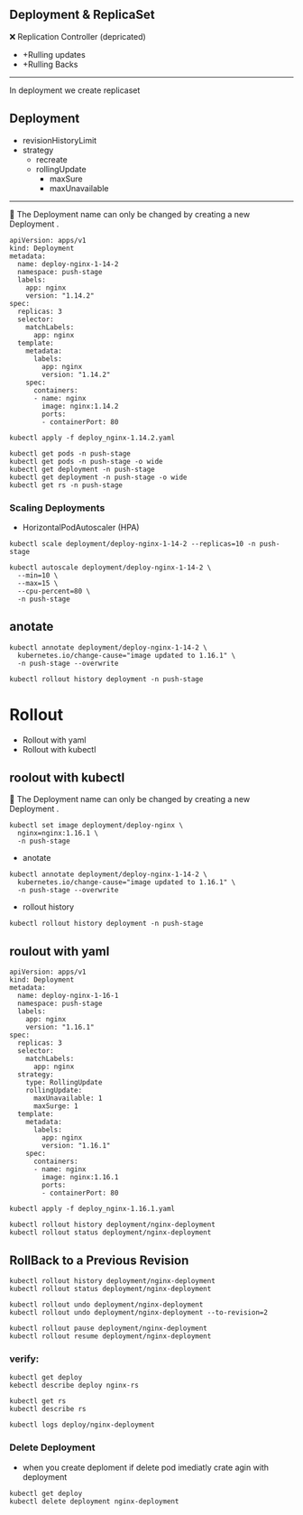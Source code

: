 
##  Deployment    &     ReplicaSet 
:x: Replication Controller (depricated)
  * +Rulling updates
  * +Rulling Backs
------------------------------------------------ 
In deployment we create replicaset
## Deployment
* revisionHistoryLimit
* strategy
  - recreate
  - rollingUpdate
     + maxSure
     + maxUnavailable
--------------------------------------------------
:red_circle: The Deployment name can only be changed by creating a new Deployment .
```
apiVersion: apps/v1
kind: Deployment
metadata:
  name: deploy-nginx-1-14-2
  namespace: push-stage
  labels:
    app: nginx
    version: "1.14.2"
spec:
  replicas: 3
  selector:
    matchLabels:
      app: nginx
  template:
    metadata:
      labels:
        app: nginx
        version: "1.14.2"
    spec:
      containers:
      - name: nginx
        image: nginx:1.14.2
        ports:
        - containerPort: 80

```
```
kubectl apply -f deploy_nginx-1.14.2.yaml
```
```
kubectl get pods -n push-stage
kubectl get pods -n push-stage -o wide
kubectl get deployment -n push-stage
kubectl get deployment -n push-stage -o wide
kubectl get rs -n push-stage
```
### Scaling Deployments
- HorizontalPodAutoscaler (HPA)
```
kubectl scale deployment/deploy-nginx-1-14-2 --replicas=10 -n push-stage
```
```
kubectl autoscale deployment/deploy-nginx-1-14-2 \
  --min=10 \
  --max=15 \
  --cpu-percent=80 \
  -n push-stage
```
## anotate
```
kubectl annotate deployment/deploy-nginx-1-14-2 \
  kubernetes.io/change-cause="image updated to 1.16.1" \
  -n push-stage --overwrite
```
```
kubectl rollout history deployment -n push-stage
```
# Rollout
- Rollout with yaml
- Rollout with kubectl

## roolout with kubectl
:red_circle: The Deployment name can only be changed by creating a new Deployment .
```
kubectl set image deployment/deploy-nginx \
  nginx=nginx:1.16.1 \
  -n push-stage
```
- anotate
```
kubectl annotate deployment/deploy-nginx-1-14-2 \
  kubernetes.io/change-cause="image updated to 1.16.1" \
  -n push-stage --overwrite
```
- rollout history
```
kubectl rollout history deployment -n push-stage
```

## roulout with yaml
```
apiVersion: apps/v1
kind: Deployment
metadata:
  name: deploy-nginx-1-16-1
  namespace: push-stage
  labels:
    app: nginx
    version: "1.16.1"
spec:
  replicas: 3
  selector:
    matchLabels:
      app: nginx
  strategy:
    type: RollingUpdate
    rollingUpdate:
      maxUnavailable: 1
      maxSurge: 1
  template:
    metadata:
      labels:
        app: nginx
        version: "1.16.1"
    spec:
      containers:
      - name: nginx
        image: nginx:1.16.1
        ports:
        - containerPort: 80

```
```
kubectl apply -f deploy_nginx-1.16.1.yaml
```
```
kubectl rollout history deployment/nginx-deployment
kubectl rollout status deployment/nginx-deployment
```

## RollBack to a Previous Revision

```
kubectl rollout history deployment/nginx-deployment
kubectl rollout status deployment/nginx-deployment
```

```
kubectl rollout undo deployment/nginx-deployment
kubectl rollout undo deployment/nginx-deployment --to-revision=2
```

```
kubectl rollout pause deployment/nginx-deployment
kubectl rollout resume deployment/nginx-deployment
```


### verify:
```
kubectl get deploy
kebectl describe deploy nginx-rs

kubectl get rs
kubectl describe rs

kubectl logs deploy/nginx-deployment
```

### Delete Deployment
* when you create deploment if delete pod imediatly crate agin with deployment
```
kubectl get deploy
kubectl delete deployment nginx-deployment
```
